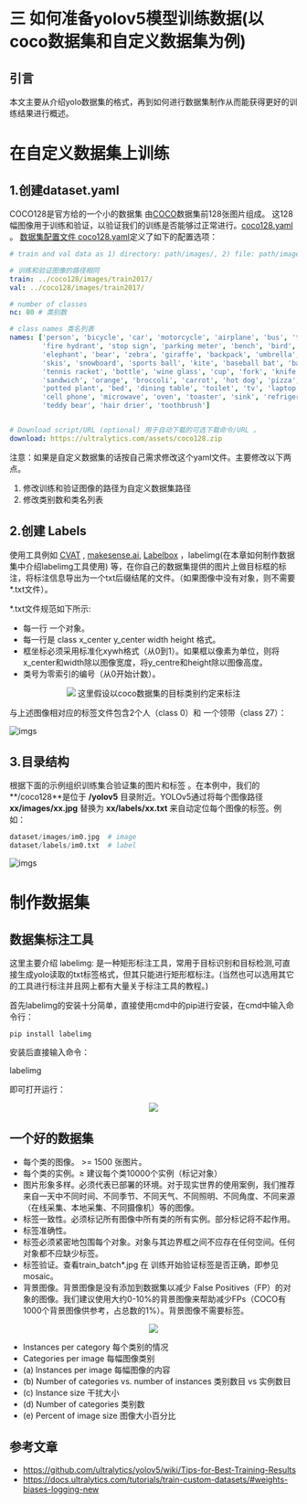 # 三 如何准备yolov5模型训练数据(以coco数据集和自定义数据集为例)
## 引言
本文主要从介绍yolo数据集的格式，再到如何进行数据集制作从而能获得更好的训练结果进行概述。

# 在自定义数据集上训练
## 1.创建dataset.yaml
COCO128是官方给的一个小的数据集 由[COCO](https://cocodataset.org/#home)数据集前128张图片组成。
这128幅图像用于训练和验证，以验证我们的训练是否能够过正常进行。[coco128.yaml](https://github.com/Oneflow-Inc/one-yolov5/blob/master/data/coco128.yaml) 。
[数据集配置文件 coco128.yaml](https://github.com/ultralytics/yolov5/blob/master/data/coco128.yaml)定义了如下的配置选项： 

```coco128.yaml
# train and val data as 1) directory: path/images/, 2) file: path/images.txt, or 3) list: [path1/images/, path2/images/]

# 训练和验证图像的路径相同
train: ../coco128/images/train2017/ 
val: ../coco128/images/train2017/

# number of classes
nc: 80 # 类别数

# class names 类名列表
names: ['person', 'bicycle', 'car', 'motorcycle', 'airplane', 'bus', 'train', 'truck', 'boat', 'traffic light',
        'fire hydrant', 'stop sign', 'parking meter', 'bench', 'bird', 'cat', 'dog', 'horse', 'sheep', 'cow',
        'elephant', 'bear', 'zebra', 'giraffe', 'backpack', 'umbrella', 'handbag', 'tie', 'suitcase', 'frisbee',
        'skis', 'snowboard', 'sports ball', 'kite', 'baseball bat', 'baseball glove', 'skateboard', 'surfboard',
        'tennis racket', 'bottle', 'wine glass', 'cup', 'fork', 'knife', 'spoon', 'bowl', 'banana', 'apple',
        'sandwich', 'orange', 'broccoli', 'carrot', 'hot dog', 'pizza', 'donut', 'cake', 'chair', 'couch',
        'potted plant', 'bed', 'dining table', 'toilet', 'tv', 'laptop', 'mouse', 'remote', 'keyboard', 
        'cell phone', 'microwave', 'oven', 'toaster', 'sink', 'refrigerator', 'book', 'clock', 'vase', 'scissors', 
        'teddy bear', 'hair drier', 'toothbrush']


# Download script/URL (optional) 用于自动下载的可选下载命令/URL 。 
download: https://ultralytics.com/assets/coco128.zip
 ```
 
 注意：如果是自定义数据集的话按自己需求修改这个yaml文件。主要修改以下两点。
 1. 修改训练和验证图像的路径为自定义数据集路径
 2. 修改类别数和类名列表
## 2.创建 Labels
使用工具例如 [CVAT](https://github.com/opencv/cvat) , [makesense.ai](https://www.makesense.ai/), [Labelbox](https://labelbox.com/) ，labelimg(在本章如何制作数据集中介绍labelimg工具使用) 等，在你自己的数据集提供的图片上做目标框的标注，将标注信息导出为一个txt后缀结尾的文件。（如果图像中没有对象，则不需要*.txt文件）。

*.txt文件规范如下所示:
- 每一行 一个对象。
- 每一行是 class x_center y_center width height 格式。
- 框坐标必须采用标准化xywh格式（从0到1）。如果框以像素为单位，则将x_center和width除以图像宽度，将y_centre和height除以图像高度。
- 类号为零索引的编号（从0开始计数）。


<p align="center">
  <img src="https://user-images.githubusercontent.com/26833433/91506361-c7965000-e886-11ea-8291-c72b98c25eec.jpg">
  这里假设以coco数据集的目标类别约定来标注
</p>
与上述图像相对应的标签文件包含2个人（class 0）和 一个领带（class 27）：


![imgs](https://p3-juejin.byteimg.com/tos-cn-i-k3u1fbpfcp/270bc6d3bb0b406fa12f4a83a763819b~tplv-k3u1fbpfcp-zoom-1.image)

## 3.目录结构

根据下面的示例组织训练集合验证集的图片和标签 。在本例中，我们的**/coco128**是位于 **/yolov5** 目录附近。YOLOv5通过将每个图像路径 **xx/images/xx.jpg** 替换为 **xx/labels/xx.txt** 来自动定位每个图像的标签。例如：
```Python
dataset/images/im0.jpg  # image
dataset/labels/im0.txt  # label
```
![imgs](https://p3-juejin.byteimg.com/tos-cn-i-k3u1fbpfcp/cf60a753e49b4982a212f0e28b727df9~tplv-k3u1fbpfcp-zoom-1.image)


# 制作数据集

## 数据集标注工具
这里主要介绍 labelimg: 是一种矩形标注工具，常用于目标识别和目标检测,可直接生成yolo读取的txt标签格式，但其只能进行矩形框标注。(当然也可以选用其它的工具进行标注并且网上都有大量关于标注工具的教程。)

首先labelimg的安装十分简单，直接使用cmd中的pip进行安装，在cmd中输入命令行：
```python3
pip install labelimg
```
安装后直接输入命令：

labelimg

即可打开运行：


<p align="center">

  <img src="https://raw.githubusercontent.com/Oneflow-Inc/one-yolov5/how-to-prepare-yolov5-model-training-data/data/images/labelimg.png">

</p>




## 一个好的数据集
- 每个类的图像。 >= 1500 张图片。
- 每个类的实例。≥ 建议每个类10000个实例（标记对象）
- 图片形象多样。必须代表已部署的环境。对于现实世界的使用案例，我们推荐来自一天中不同时间、不同季节、不同天气、不同照明、不同角度、不同来源（在线采集、本地采集、不同摄像机）等的图像。
- 标签一致性。必须标记所有图像中所有类的所有实例。部分标记将不起作用。
- 标签准确性。
- 标签必须紧密地包围每个对象。对象与其边界框之间不应存在任何空间。任何对象都不应缺少标签。
- 标签验证。查看train_batch*.jpg 在 训练开始验证标签是否正确，即参见 mosaic。
- 背景图像。背景图像是没有添加到数据集以减少 False Positives（FP）的对象的图像。我们建议使用大约0-10%的背景图像来帮助减少FPs（COCO有1000个背景图像供参考，占总数的1%）。背景图像不需要标签。




<p align="center">
  <a href= "https://arxiv.org/abs/1405.0312">
  <img src="https://user-images.githubusercontent.com/26833433/109398377-82b0ac00-78f1-11eb-9c76-cc7820669d0d.png">
  </a>
        
- lnstances per category 每个类别的情况
- Categories per image 每幅图像类别
- (a) lnstances per image 每幅图像的内容
- (b) Number of categories vs. number of instances 类别数目 vs 实例数目
- (c) lnstance size 干扰大小
- (d) Number of categories 类别数
- (e) Percent of image size 图像大小百分比


        
</p>


## 参考文章
- https://github.com/ultralytics/yolov5/wiki/Tips-for-Best-Training-Results
- https://docs.ultralytics.com/tutorials/train-custom-datasets/#weights-biases-logging-new